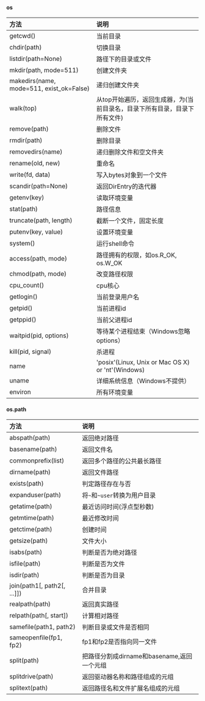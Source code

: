#### os
| 方法                                     | 说明                                                         |
| :--------------------------------------- | :----------------------------------------------------------- |
| getcwd()                                 | 当前目录                                                     |
| chdir(path)                              | 切换目录                                                     |
| listdir(path=None)                       | 路径下的目录或文件                                           |
| mkdir(path, mode=511)                    | 创建文件夹                                                   |
| makedirs(name, mode=511, exist_ok=False) | 递归创建文件夹                                               |
| walk(top)                                | 从top开始遍历，返回生成器，为(当前目录名，目录下所有目录，目录下所有文件) |
| remove(path)                             | 删除文件                                                     |
| rmdir(path)                              | 删除目录                                                     |
| removedirs(name)                         | 递归删除文件和空文件夹                                       |
| rename(old, new)                         | 重命名                                                       |
| write(fd, data)                          | 写入bytes对象到一个文件                                      |
| scandir(path=None)                       | 返回DirEntry的迭代器                                         |
| getenv(key)                              | 读取环境变量                                                 |
| stat(path)                               | 路径信息                                                     |
| truncate(path, length)                   | 截断一个文件，固定长度                                       |
| putenv(key, value)                       | 设置环境变量                                                 |
| system()                                 | 运行shell命令                                                |
| access(path, mode)                       | 路径拥有的权限，如os.R_OK, os.W_OK                           |
| chmod(path, mode)                        | 改变路径权限                                                 |
| cpu_count()                              | cpu核心                                                      |
| getlogin()                               | 当前登录用户名                                               |
| getpid()                                 | 当前进程id                                                   |
| getppid()                                | 当前父进程id                                                 |
| waitpid(pid, options)                    | 等待某个进程结束（Windows忽略options）                       |
| kill(pid, signal)                        | 杀进程                                                       |
| name                                     | 'posix'(Linux, Unix or Mac OS X) or 'nt'(Windows)            |
| uname                                    | 详细系统信息（Windows不提供）                                |
| environ                                  | 所有环境变量                                                 |


#### os.path

| 方法                        | 说明                                       |
| :-------------------------- | :----------------------------------------- |
| abspath(path)               | 返回绝对路径                               |
| basename(path)              | 返回文件名                                 |
| commonprefix(list)          | 返回多个路径的公共最长路径                 |
| dirname(path)               | 返回文件路径                               |
| exists(path)                | 判定路径存在与否                           |
| expanduser(path)            | 将`~`和`~user`转换为用户目录               |
| getatime(path)              | 最近访问时间(浮点型秒数)                   |
| getmtime(path)              | 最近修改时间                               |
| getctime(path)              | 创建时间                                   |
| getsize(path)               | 文件大小                                   |
| isabs(path)                 | 判断是否为绝对路径                         |
| isfile(path)                | 判断是否为文件                             |
| isdir(path)                 | 判断是否为目录                             |
| join(path1[, path2[, ...]]) | 合并目录                                   |
| realpath(path)              | 返回真实路径                               |
| relpath(path[, start])      | 计算相对路径                               |
| samefile(path1, path2)      | 判断目录或文件是否相同                     |
| sameopenfile(fp1, fp2)      | fp1和fp2是否指向同一文件                   |
| split(path)                 | 把路径分割成dirname和basename,返回一个元组 |
| splitdrive(path)            | 返回驱动器名称和路径组成的元组             |
| splitext(path)              | 返回路径名和文件扩展名组成的元组           |